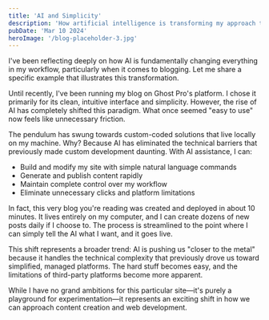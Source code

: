 ```yaml
---
title: 'AI and Simplicity'
description: 'How artificial intelligence is transforming my approach to blogging and web development'
pubDate: 'Mar 10 2024'
heroImage: '/blog-placeholder-3.jpg'
---
```


I've been reflecting deeply on how AI is fundamentally changing everything in my workflow, particularly when it comes to blogging. Let me share a specific example that illustrates this transformation.

Until recently, I've been running my blog on Ghost Pro's platform. I chose it primarily for its clean, intuitive interface and simplicity. However, the rise of AI has completely shifted this paradigm. What once seemed "easy to use" now feels like unnecessary friction.

The pendulum has swung towards custom-coded solutions that live locally on my machine. Why? Because AI has eliminated the technical barriers that previously made custom development daunting. With AI assistance, I can:

- Build and modify my site with simple natural language commands
- Generate and publish content rapidly
- Maintain complete control over my workflow
- Eliminate unnecessary clicks and platform limitations

In fact, this very blog you're reading was created and deployed in about 10 minutes. It lives entirely on my computer, and I can create dozens of new posts daily if I choose to. The process is streamlined to the point where I can simply tell the AI what I want, and it goes live.

This shift represents a broader trend: AI is pushing us "closer to the metal" because it handles the technical complexity that previously drove us toward simplified, managed platforms. The hard stuff becomes easy, and the limitations of third-party platforms become more apparent.

While I have no grand ambitions for this particular site—it's purely a playground for experimentation—it represents an exciting shift in how we can approach content creation and web development. 